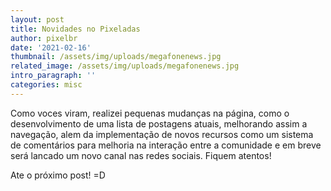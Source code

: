 ```yaml
---
layout: post
title: Novidades no Pixeladas
author: pixelbr
date: '2021-02-16'
thumbnail: /assets/img/uploads/megafonenews.jpg 
related_image: /assets/img/uploads/megafonenews.jpg
intro_paragraph: ''
categories: misc
---
```




Como voces viram, realizei pequenas mudanças na página, como o desenvolvimento de uma lista de postagens atuais, 
melhorando assim a navegação, alem da implementação de novos recursos como um sistema de comentários para melhoria na interação entre a comunidade e em breve 
será lancado um novo canal nas redes sociais. Fiquem atentos!

Ate o próximo post! =D

